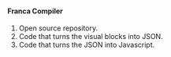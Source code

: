 #### **Franca Compiler**
1. Open source repository.
2. Code that turns the visual blocks into JSON.
3. Code that turns the JSON into Javascript.